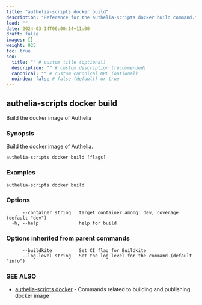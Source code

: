 ```yaml
---
title: "authelia-scripts docker build"
description: "Reference for the authelia-scripts docker build command."
lead: ""
date: 2024-03-14T06:00:14+11:00
draft: false
images: []
weight: 925
toc: true
seo:
  title: "" # custom title (optional)
  description: "" # custom description (recommended)
  canonical: "" # custom canonical URL (optional)
  noindex: false # false (default) or true
---
```


## authelia-scripts docker build

Build the docker image of Authelia

### Synopsis

Build the docker image of Authelia.

```
authelia-scripts docker build [flags]
```

### Examples

```
authelia-scripts docker build
```

### Options

```
      --container string   target container among: dev, coverage (default "dev")
  -h, --help               help for build
```

### Options inherited from parent commands

```
      --buildkite          Set CI flag for Buildkite
      --log-level string   Set the log level for the command (default "info")
```

### SEE ALSO

* [authelia-scripts docker](authelia-scripts_docker.md)	 - Commands related to building and publishing docker image

